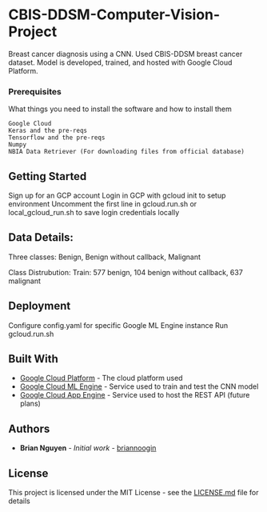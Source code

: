 # CBIS-DDSM-Computer-Vision-Project

Breast cancer diagnosis using a CNN. Used CBIS-DDSM breast cancer dataset. Model is developed, trained, and hosted with Google Cloud Platform.

### Prerequisites

What things you need to install the software and how to install them

```
Google Cloud 
Keras and the pre-reqs
Tensorflow and the pre-reqs
Numpy
NBIA Data Retriever (For downloading files from official database)
```
## Getting Started

Sign up for an GCP account
Login in GCP with gcloud init to setup environment
Uncomment the first line in gcloud.run.sh or local_gcloud_run.sh to save login credentials locally

## Data Details:
Three classes: Benign, Benign without callback, Malignant 

Class Distrubution:
Train: 577 benign, 104 benign without callback, 637 malignant

## Deployment

Configure config.yaml for specific Google ML Engine instance
Run gcloud.run.sh

## Built With

* [Google Cloud Platform](https://cloud.google.com/) - The cloud platform used
* [Google Cloud ML Engine](https://cloud.google.com/ml-engine/docs/tensorflow/technical-overview) - Service used to train and test the CNN model
* [Google Cloud App Engine](https://cloud.google.com/appengine/) - Service used to host the REST API (future plans)

## Authors

* **Brian Nguyen** - *Initial work* - [briannoogin](https://github.com/briannoogin)

## License

This project is licensed under the MIT License - see the [LICENSE.md](LICENSE.md) file for details


